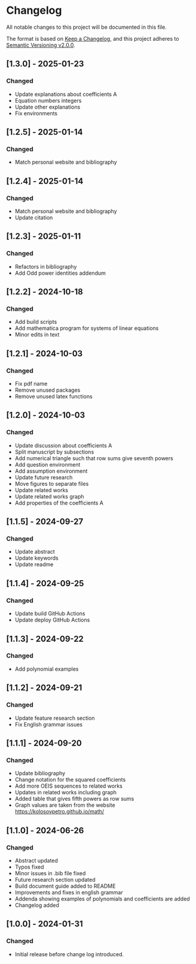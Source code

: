 # Changelog

All notable changes to this project will be documented in this file.

The format is based on [Keep a Changelog](https://keepachangelog.com/en/1.0.0/),
and this project adheres to [Semantic Versioning v2.0.0](https://semver.org/spec/v2.0.0.html).

## [1.3.0] - 2025-01-23

### Changed

- Update explanations about coefficients A
- Equation numbers integers
- Update other explanations
- Fix environments

## [1.2.5] - 2025-01-14

### Changed

- Match personal website and bibliography

## [1.2.4] - 2025-01-14

### Changed

- Match personal website and bibliography
- Update citation

## [1.2.3] - 2025-01-11

### Changed

- Refactors in bibliography
- Add Odd power identities addendum

## [1.2.2] - 2024-10-18

### Changed

- Add build scripts
- Add mathematica program for systems of linear equations
- Minor edits in text

## [1.2.1] - 2024-10-03

### Changed

- Fix pdf name
- Remove unused packages
- Remove unused latex functions

## [1.2.0] - 2024-10-03

### Changed

- Update discussion about coefficients A
- Split manuscript by subsections
- Add numerical triangle such that row sums give seventh powers
- Add question environment
- Add assumption environment
- Update future research
- Move figures to separate files
- Update related works
- Update related works graph
- Add properties of the coefficients A

## [1.1.5] - 2024-09-27

### Changed

- Update abstract
- Update keywords
- Update readme

## [1.1.4] - 2024-09-25

### Changed

- Update build GitHub Actions
- Update deploy GitHub Actions

## [1.1.3] - 2024-09-22

### Changed

- Add polynomial examples

## [1.1.2] - 2024-09-21

### Changed

- Update feature research section
- Fix English grammar issues

## [1.1.1] - 2024-09-20

### Changed

- Update bibliography
- Change notation for the squared coefficients
- Add more OEIS sequences to related works
- Updates in related works including graph
- Added table that gives fifth powers as row sums
- Graph values are taken from the website https://kolosovpetro.github.io/math/

## [1.1.0] - 2024-06-26

### Changed

- Abstract updated
- Typos fixed
- Minor issues in .bib file fixed
- Future research section updated
- Build document guide added to README
- Improvements and fixes in english grammar
- Addenda showing examples of polynomials and coefficients are added
- Changelog added

## [1.0.0] - 2024-01-31

### Changed

- Initial release before change log introduced.
